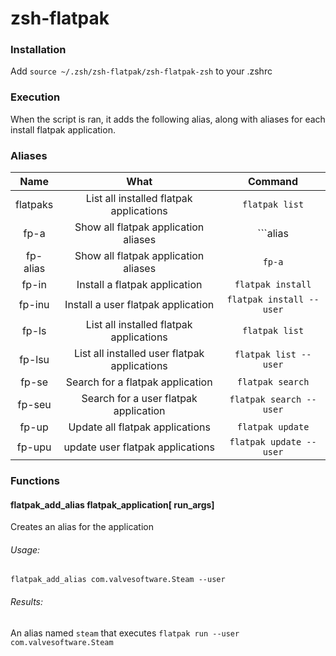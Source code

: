 # zsh-flatpak

### Installation
Add ```source ~/.zsh/zsh-flatpak/zsh-flatpak-zsh``` to your .zshrc

### Execution
When the script is ran, it adds the following alias, along with aliases for each install flatpak application.

### Aliases
|Name|What|Command|
|:--:|:--:|:-----:|
|flatpaks|List all installed flatpak applications|```flatpak list```|
|fp-a|Show all flatpak application aliases|```alias | grep "flatpak run"```|
|fp-alias|Show all flatpak application aliases|```fp-a```|
|fp-in|Install a flatpak application|```flatpak install```|
|fp-inu|Install a user flatpak application|```flatpak install --user```|
|fp-ls|List all installed flatpak applications|```flatpak list```|
|fp-lsu|List all installed user flatpak applications|```flatpak list --user```|
|fp-se|Search for a flatpak application|```flatpak search```|
|fp-seu|Search for a user flatpak application|```flatpak search --user```|
|fp-up|Update all flatpak applications|```flatpak update```|
|fp-upu|update user flatpak applications|```flatpak update --user```|


### Functions

#### flatpak_add_alias flatpak_application[ run_args]
Creates an alias for the application

###### Usage:
```flatpak_add_alias com.valvesoftware.Steam --user```

###### Results:
An alias named `steam` that executes ```flatpak run --user com.valvesoftware.Steam```
